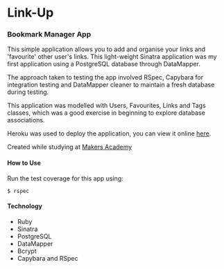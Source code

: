 Link-Up
========

### Bookmark Manager App

This simple application allows you to add and organise your links and 'favourite' other user's links. This light-weight Sinatra application was my first application using a PostgreSQL database through DataMapper. 

The approach taken to testing the app involved RSpec, Capybara for integration testing and DataMapper cleaner to maintain a fresh database during testing.

This application was modelled with Users, Favourites, Links and Tags classes, which was a good exercise in beginning to explore database associations. 

Heroku was used to deploy the application, you can view it online [here](http://afternoon-falls-1759.herokuapp.com).

Created while studying at [Makers Academy](http://www.makersacademy.com)

#### How to Use

Run the test coverage for this app using:

~~~
$ rspec
~~~ 


#### Technology

* Ruby
* Sinatra
* PostgreSQL
* DataMapper
* Bcrypt
* Capybara and RSpec